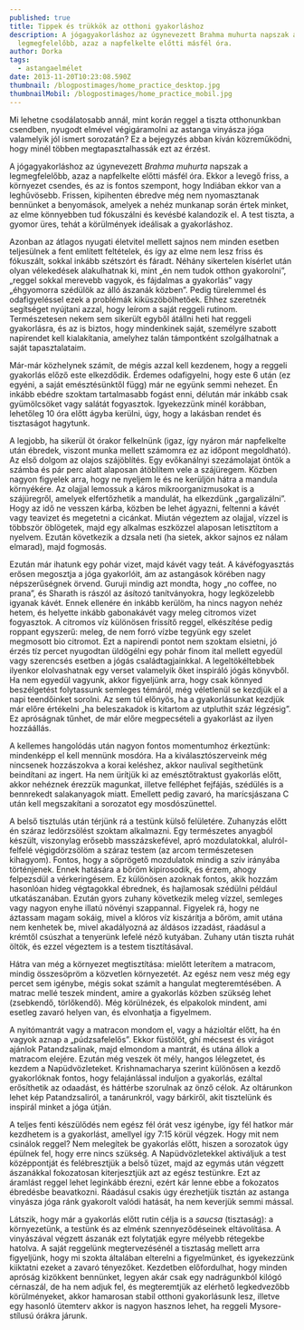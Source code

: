 ```yaml
---
published: true
title: Tippek és trükkök az otthoni gyakorláshoz
description: A jógagyakorláshoz az úgynevezett Brahma muhurta napszak a
  legmegfelelőbb, azaz a napfelkelte előtti másfél óra.
author: Dorka
tags:
  - astangaelmélet
date: 2013-11-20T10:23:08.590Z
thumbnail: /blogpostimages/home_practice_desktop.jpg
thumbnailMobil: /blogpostimages/home_practice_mobil.jpg
---
```

Mi lehetne csodálatosabb annál, mint korán reggel a tiszta otthonunkban csendben, nyugodt elmével végigáramolni az astanga vinyásza jóga valamelyik jól ismert sorozatán? Ez a bejegyzés abban kíván közreműködni, hogy minél többen megtapasztalhassák ezt az érzést. 

A jógagyakorláshoz az úgynevezett *Brahma muhurta* napszak a legmegfelelőbb, azaz a napfelkelte előtti másfél óra. Ekkor a levegő friss, a környezet csendes, és az is fontos szempont, hogy Indiában ekkor van a leghűvösebb. Frissen, kipihenten ébredve még nem nyomasztanak bennünket a benyomások, amelyek a nehéz munkanap során értek minket, az elme könnyebben tud fókuszálni és kevésbé kalandozik el. A test tiszta, a gyomor üres, tehát a körülmények ideálisak a gyakorláshoz. 

Azonban az átlagos nyugati életvitel mellett sajnos nem minden esetben teljesülnek a fent említett feltételek, és így az elme nem lesz friss és fókuszált, sokkal inkább szétszórt és fáradt. Néhány sikertelen kísérlet után olyan vélekedések alakulhatnak ki, mint „én nem tudok otthon gyakorolni”, „reggel sokkal merevebb vagyok, és fájdalmas a gyakorlás” vagy „éhgyomorra szédülök az álló ászanák közben”. Pedig türelemmel és odafigyeléssel ezek a problémák kiküszöbölhetőek. Ehhez szeretnék segítséget nyújtani azzal, hogy leírom a saját reggeli rutinom. Természetesen nekem sem sikerült egyből átállni heti hat reggeli gyakorlásra, és az is biztos, hogy mindenkinek saját, személyre szabott napirendet kell kialakítania, amelyhez talán támpontként szolgálhatnak a saját tapasztalataim. 

Már-már közhelynek számít, de mégis azzal kell kezdenem, hogy a reggeli gyakorlás előző este elkezdődik. Érdemes odafigyelni, hogy este 6 után (ez egyéni, a saját emésztésünktől függ) már ne együnk semmi nehezet. Én inkább ebédre szoktam tartalmasabb fogást enni, délután már inkább csak gyümölcsöket vagy salátát fogyasztok. Igyekezzünk minél korábban, lehetőleg 10 óra előtt ágyba kerülni, úgy, hogy a lakásban rendet és tisztaságot hagytunk. 

A legjobb, ha sikerül öt órakor felkelnünk (igaz, így nyáron már napfelkelte után ébredek, viszont munka mellett számomra ez az időpont megoldható). Az első dolgom az olajos szájöblítés. Egy evőkanálnyi szezámolajat öntök a számba és pár perc alatt alaposan átöblítem vele a szájüregem. Közben nagyon figyelek arra, hogy ne nyeljem le és ne kerüljön hátra a mandula környékére. Az olajjal lemossuk a káros mikroorganizmusokat is a szájüregről, amelyek elfertőzhetik a mandulát, ha elkezdünk „gargalizálni”. Hogy az idő ne vesszen kárba, közben be lehet ágyazni, feltenni a kávét vagy teavizet és megetetni a cicánkat. Miután végeztem az olajjal, vízzel is többször öblögetek, majd egy alkalmas eszközzel alaposan letisztítom a nyelvem. Ezután következik a dzsala neti (ha sietek, akkor sajnos ez nálam elmarad), majd fogmosás. 

Ezután már ihatunk egy pohár vizet, majd kávét vagy teát. A kávéfogyasztás erősen megosztja a jóga gyakorlóit, ám az astangások körében nagy népszerűségnek örvend. Guruji mindig azt mondta, hogy „no coffee, no prana”, és Sharath is rászól az ásítozó tanítványokra, hogy legközelebb igyanak kávét. Ennek ellenére én inkább kerülöm, ha nincs nagyon nehéz hetem, és helyette inkább gabonakávét vagy meleg citromos vizet fogyasztok. A citromos víz különösen frissítő reggel, elkészítése pedig roppant egyszerű: meleg, de nem forró vízbe tegyünk egy szelet megmosott bio citromot. Ezt a napirendi pontot nem szoktam elsietni, jó érzés tíz percet nyugodtan üldögélni egy pohár finom ital mellett egyedül vagy szerencsés esetben a jógás családtagjainkkal. A legeltökéltebbek ilyenkor elolvashatnak egy verset valamelyik őket inspiráló jógás könyvből. Ha nem egyedül vagyunk, akkor figyeljünk arra, hogy csak könnyed beszélgetést folytassunk semleges témáról, még véletlenül se kezdjük el a napi teendőinket sorolni. Az sem túl előnyös, ha a gyakorlásunkat kezdjük már előre értékelni „ha beleszakadok is kitartom az utpluthit száz légzésig”. Ez apróságnak tűnhet, de már előre megpecsételi a gyakorlást az ilyen hozzáállás. 

A kellemes hangolódás után nagyon fontos momentumhoz érkeztünk: mindenképp el kell mennünk mosdóra. Ha a kiválasztószerveink még nincsenek hozzászokva a korai keléshez, akkor naulival segíthetünk beindítani az ingert. Ha nem ürítjük ki az emésztőtraktust gyakorlás előtt, akkor nehéznek érezzük magunkat, illetve felléphet fejfájás, szédülés is a bennrekedt salakanyagok miatt. Emellett pedig zavaró, ha marícsjászana C után kell megszakítani a sorozatot egy mosdószünettel. 

A belső tisztulás után térjünk rá a testünk külső felületére. Zuhanyzás előtt én száraz ledörzsölést szoktam alkalmazni. Egy természetes anyagból készült, viszonylag erősebb masszázskefével, apró mozdulatokkal, alulról-felfelé végigdörzsölöm a száraz testem (az arcom természetesen kihagyom). Fontos, hogy a söprögető mozdulatok mindig a szív irányába történjenek. Ennek hatására a bőröm kipirosodik, és érzem, ahogy felpezsdül a vérkeringésem. Ez különösen azoknak fontos, akik hozzám hasonlóan hideg végtagokkal ébrednek, és hajlamosak szédülni például utkatászanában. Ezután gyors zuhany következik meleg vízzel, semleges vagy nagyon enyhe illatú növényi szappannal. Figyelek rá, hogy ne áztassam magam sokáig, mivel a klóros víz kiszárítja a bőröm, amit utána nem kenhetek be, mivel akadályozná az áldásos izzadást, ráadásul a krémtől csúszhat a tenyerünk lefelé néző kutyában. Zuhany után tiszta ruhát öltök, és ezzel végeztem is a testem tisztításával. 

Hátra van még a környezet megtisztítása: mielőtt leterítem a matracom, mindig összesöpröm a közvetlen környezetét. Az egész nem vesz még egy percet sem igénybe, mégis sokat számít a hangulat megteremtésében. A matrac mellé teszek mindent, amire a gyakorlás közben szükség lehet (zsebkendő, törlőkendő). Még körülnézek, és elpakolok mindent, ami esetleg zavaró helyen van, és elvonhatja a figyelmem. 

A nyitómantrát vagy a matracon mondom el, vagy a házioltár előtt, ha én vagyok aznap a „púdzsafelelős”. Ekkor füstölőt, ghí mécsest és virágot ajánlok Patandzsalinak, majd elmondom a mantrát, és utána állok a matracom elejére. Ezután még veszek öt mély, hangos lélegzetet, és kezdem a Napüdvözleteket. Krishnamacharya szerint különösen a kezdő gyakorlóknak fontos, hogy felajánlással induljon a gyakorlás, ezáltal erősíthetik az odaadást, és háttérbe szorulnak az önző célok. Az oltárunkon lehet kép Patandzsaliról, a tanárunkról, vagy bárkiről, akit tisztelünk és inspirál minket a jóga útján. 

A teljes fenti készülődés nem egész fél órát vesz igénybe, így fél hatkor már kezdhetem is a gyakorlást, amellyel így 7:15 körül végzek. Hogy mit nem csinálok reggel? Nem melegítek be gyakorlás előtt, hiszen a sorozatok úgy épülnek fel, hogy erre nincs szükség. A Napüdvözletekkel aktiváljuk a test középpontját és felébresztjük a belső tüzet, majd az egymás után végzett ászanákkal fokozatosan kiterjesztjük azt az egész testünkre. Ezt az áramlást reggel lehet leginkább érezni, ezért kár lenne ebbe a fokozatos ébredésbe beavatkozni. Ráadásul csakis úgy érezhetjük tisztán az astanga vinyásza jóga ránk gyakorolt valódi hatását, ha nem keverjük semmi mással. 

Látszik, hogy már a gyakorlás előtt rutin célja is a *saucsa* (tisztaság): a környezetünk, a testünk és az elménk szennyeződéseinek eltávolítása. A vinyászával végzett ászanák ezt folytatják egyre mélyebb rétegekbe hatolva. A saját reggelünk megtervezésénél a tisztaság mellett arra figyeljünk, hogy mi szokta általában elterelni a figyelmünket, és igyekezzünk kiiktatni ezeket a zavaró tényezőket. Kezdetben előfordulhat, hogy minden apróság kizökkent bennünket, legyen akár csak egy nadrágunkból kilógó cérnaszál, de ha nem adjuk fel, és megteremtjük az elérhető legkedvezőbb körülményeket, akkor hamarosan stabil otthoni gyakorlásunk lesz, illetve egy hasonló ütemterv akkor is nagyon hasznos lehet, ha reggeli Mysore-stílusú órákra járunk.

